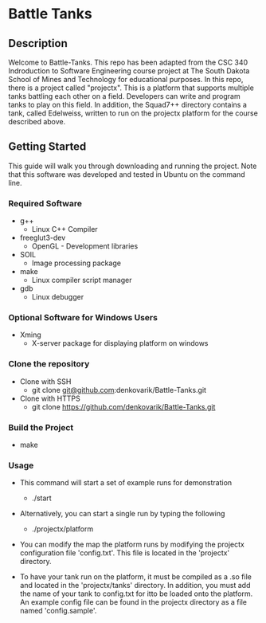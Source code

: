 # Battle Tanks

## Description
Welcome to Battle-Tanks. This repo has been adapted from the CSC 340 
Indroduction to Software Engineering course 
project at The South Dakota School of Mines and Technology for educational 
purposes. In this repo, there is a project called "projectx". This is a 
platform that supports multiple tanks battling each other on a field. 
Developers can write and program tanks to play on this field. In addition, 
the Squad7++ directory contains a tank, called Edelweiss, written to run on 
the projectx platform for the course described above. 


## Getting Started
This guide will walk you through downloading and running the project. 
Note that this software was developed and tested in Ubuntu on the command 
line.

### Required Software
* g++
   * Linux C++ Compiler 
* freeglut3-dev
   * OpenGL - Development libraries
* SOIL
   * Image processing package
* make
   * Linux compiler script manager
* gdb
   * Linux debugger

### Optional Software for Windows Users
* Xming
   * X-server package for displaying platform on windows
   
### Clone the repository
  * Clone with SSH
    * git clone git@github.com:denkovarik/Battle-Tanks.git
  * Clone with HTTPS
    * git clone https://github.com/denkovarik/Battle-Tanks.git
    
### Build the Project
  * make
  
### Usage
  * This command will start a set of example runs for demonstration
    * ./start
    
  * Alternatively, you can start a single run by typing the following
    * ./projectx/platform
    
* You can modify the map the platform runs by modifying the projectx configuration file 'config.txt'. This file is located in the 'projectx' directory. 
* To have your tank run on the platform, it must be compiled as a .so file and located in the 'projectx/tanks' directory. In addition, you must add the name of your tank to config.txt for itto be loaded onto the platform. An example config file can be found in the projectx directory as a file named 'config.sample'.

